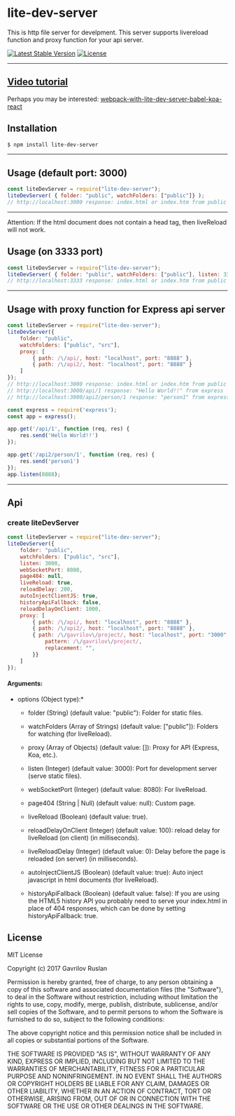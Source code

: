 # lite-dev-server
This is http file server for develpment. This server supports livereload function and proxy function for your api server.

[![Latest Stable Version](https://img.shields.io/npm/v/lite-dev-server.svg)](https://www.npmjs.com/package/lite-dev-server)
[![License](https://img.shields.io/npm/l/lite-dev-server.svg)](https://www.npmjs.com/package/lite-dev-server)

----------

## [Video tutorial](https://youtu.be/x2N2jSCACzM)

Perhaps you may be interested: [webpack-with-lite-dev-server-babel-koa-react](https://github.com/shadowwzw/webpack-with-lite-dev-server-babel-koa-react)

## **Installation**

```bash
$ npm install lite-dev-server
```
----------
## **Usage (default port: 3000)**

```js
const liteDevServer = require("lite-dev-server");
liteDevServer( { folder: "public", watchFolders: ["public"]} );
// http://localhost:3000 response: index.html or index.htm from public folder.
```
----------

Attention: If the html document does not contain a head tag, then liveReload will not work.

## **Usage (on 3333 port)**

```js
const liteDevServer = require("lite-dev-server");
liteDevServer( { folder: "public", watchFolders: ["public"], listen: 3333,} ); 
// http://localhost:3333 response: index.html or index.htm from public folder.
```
----------

## **Usage with proxy function for Express api server**

```js
const liteDevServer = require("lite-dev-server");
liteDevServer({
    folder: "public",
    watchFolders: ["public", "src"],
    proxy: [
        { path: /\/api/, host: "localhost", port: "8888" },
        { path: /\/api2/, host: "localhost", port: "8888" }
    ]
});
// http://localhost:3000 response: index.html or index.htm from public folder.
// http://localhost:3000/api/1 response: "Hello World!!" from express
// http://localhost:3000/api2/person/1 response: "person1" from express

const express = require('express');
const app = express();

app.get('/api/1', function (req, res) {
    res.send('Hello World!!')
});

app.get('/api2/person/1', function (req, res) {
    res.send('person1')
});
app.listen(8888);
```
----------

## **Api**

### **create liteDevServer**
```js
const liteDevServer = require("lite-dev-server");
liteDevServer({
    folder: "public",
    watchFolders: ["public", "src"],
    listen: 3000,
    webSocketPort: 8080,
    page404: null,
    liveReload: true,
    reloadDelay: 200,
    autoInjectClientJS: true,
    historyApiFallback: false,
    reloadDelayOnClient: 1000,
    proxy: [
        { path: /\/api/, host: "localhost", port: "8888" },
        { path: /\/api2/, host: "localhost", port: "8888" },
        { path: /\/gavrilov\/project/, host: "localhost", port: "3000", pathRewrite: {
            pattern: /\/gavrilov\/project/,
            replacement: "",
        }}
    ]
});
```
#### **Arguments**:

* options (Object type):*

  * folder (String) (default value: "public"): Folder for static files.

  * watchFolders (Array of Strings) (default value: ["public"]): Folders for watching (for liveReload).

  * proxy (Array of Objects) (default value: []): Proxy for API (Express, Koa, etc.).
  
  * listen (Integer) (default value: 3000): Port for development server (serve static files).
  
  * webSocketPort (Integer) (default value: 8080): For liveReload.
  
  * page404 (String | Null) (default value: null): Custom page.
  
  * liveReload (Boolean) (default value: true).
  
  * reloadDelayOnClient (Integer) (default value: 100): reload delay for liveReload (on client) (in milliseconds).
  
  * liveReloadDelay (Integer) (default value: 0): Delay before the page is reloaded (on server) (in milliseconds).
  
  * autoInjectClientJS (Boolean) (default value: true): Auto inject javascript in html documents (for liveReload).
  
  * historyApiFallback (Boolean) (default value: false): If you are using the HTML5 history API you probably need to serve your index.html in place of 404 responses, which can be done by setting historyApiFallback: true.

## **License**

MIT License

Copyright (c) 2017 Gavrilov Ruslan

Permission is hereby granted, free of charge, to any person obtaining a copy
of this software and associated documentation files (the "Software"), to deal
in the Software without restriction, including without limitation the rights
to use, copy, modify, merge, publish, distribute, sublicense, and/or sell
copies of the Software, and to permit persons to whom the Software is
furnished to do so, subject to the following conditions:

The above copyright notice and this permission notice shall be included in all
copies or substantial portions of the Software.

THE SOFTWARE IS PROVIDED "AS IS", WITHOUT WARRANTY OF ANY KIND, EXPRESS OR
IMPLIED, INCLUDING BUT NOT LIMITED TO THE WARRANTIES OF MERCHANTABILITY,
FITNESS FOR A PARTICULAR PURPOSE AND NONINFRINGEMENT. IN NO EVENT SHALL THE
AUTHORS OR COPYRIGHT HOLDERS BE LIABLE FOR ANY CLAIM, DAMAGES OR OTHER
LIABILITY, WHETHER IN AN ACTION OF CONTRACT, TORT OR OTHERWISE, ARISING FROM,
OUT OF OR IN CONNECTION WITH THE SOFTWARE OR THE USE OR OTHER DEALINGS IN THE
SOFTWARE.